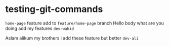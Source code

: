 # testing-git-commands

`home-page` feature add to `feature/home-page` branch
Hello body what are you doing
add my features `dev-wahid`


Aslam alikum my brothers
i add these feature but better `dev-ali`
